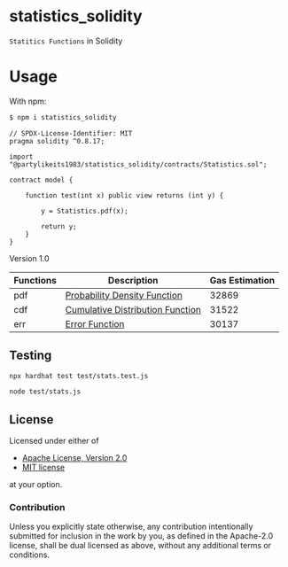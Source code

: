 # statistics_solidity

`Statitics Functions` in Solidity

# Usage

With npm:

```bash
$ npm i statistics_solidity
```

```solidity
// SPDX-License-Identifier: MIT
pragma solidity ^0.8.17;

import "@partylikeits1983/statistics_solidity/contracts/Statistics.sol";

contract model {

    function test(int x) public view returns (int y) {

        y = Statistics.pdf(x);

        return y;
    }
}
```

Version 1.0

| Functions | Description                                                                                        | Gas Estimation |
| --------- | -------------------------------------------------------------------------------------------------- | -------------- |
| pdf       | [Probability Density Function](https://en.wikipedia.org/wiki/Probability_density_function)         | 32869          |
| cdf       | [Cumulative Distribution Function](https://en.wikipedia.org/wiki/Cumulative_distribution_function) | 31522          |
| err       | [Error Function](https://en.wikipedia.org/wiki/Error_function)                                     | 30137          |

## Testing

```sh
npx hardhat test test/stats.test.js
```

```sh
node test/stats.js
```

## License

Licensed under either of

- [Apache License, Version 2.0](http://www.apache.org/licenses/LICENSE-2.0)
- [MIT license](http://opensource.org/licenses/MIT)

at your option.

### Contribution

Unless you explicitly state otherwise, any contribution intentionally submitted
for inclusion in the work by you, as defined in the Apache-2.0 license, shall be
dual licensed as above, without any additional terms or conditions.
